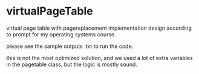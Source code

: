# virtualPageTable
virtual page table with pagereplacement implementation design according to prompt for my operating systems course.

please see the sample outputs .txt to run the code.


this is not the most optimized solution, and we used a lot of extra variables in the pagetable class, but the logic is mostly sound.

